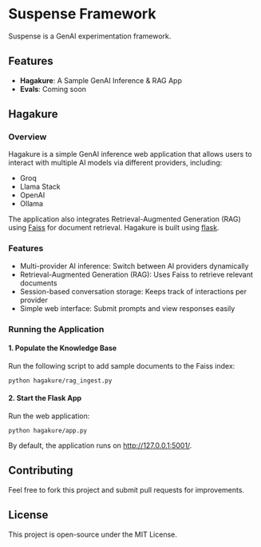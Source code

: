 # Suspense Framework
Suspense is a GenAI experimentation framework.

## Features
- **Hagakure**: A Sample GenAI Inference & RAG App
- **Evals**: Coming soon

## Hagakure

### Overview

Hagakure is a simple GenAI inference web application that allows users to interact with multiple AI models via different providers, including:

* Groq
* Llama Stack
* OpenAI
* Ollama

The application also integrates Retrieval-Augmented Generation (RAG) using [Faiss](https://github.com/facebookresearch/faiss) for document retrieval.
Hagakure is built using [flask](https://github.com/pallets/flask).

### Features

* Multi-provider AI inference: Switch between AI providers dynamically
* Retrieval-Augmented Generation (RAG): Uses Faiss to retrieve relevant documents
* Session-based conversation storage: Keeps track of interactions per provider
* Simple web interface: Submit prompts and view responses easily

### Running the Application

#### 1. Populate the Knowledge Base

Run the following script to add sample documents to the Faiss index:

`python hagakure/rag_ingest.py`

#### 2. Start the Flask App

Run the web application:

`python hagakure/app.py`

By default, the application runs on http://127.0.0.1:5001/.

## Contributing

Feel free to fork this project and submit pull requests for improvements.

## License

This project is open-source under the MIT License.